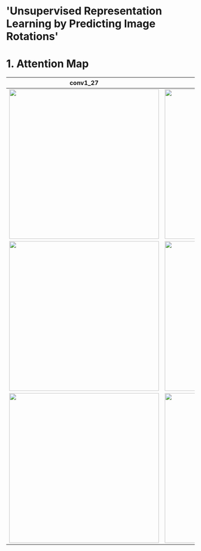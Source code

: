 # 'Unsupervised Representation Learning by Predicting Image Rotations'

# 1. Attention Map
|conv1_27|conv3_13|conv5_6|
|-|-|-|
|<img src="https://github.com/user-attachments/assets/992f1afb-8977-49c6-bd78-139e25acad89" width="400">|<img src="https://github.com/user-attachments/assets/67a71a57-c57c-4631-a803-fe4f89651a24" width="400">|<img src="https://github.com/user-attachments/assets/c6cebd81-4c21-48a3-98c0-9a6d193147ce" width="400">|
|<img src="https://github.com/user-attachments/assets/bb2120bd-c7c9-4774-b6dd-772708f70f82" width="400">|<img src="https://github.com/user-attachments/assets/f62f12b5-f637-484a-9235-40233163e16d" width="400">|<img src="https://github.com/user-attachments/assets/6a8f836d-e8c0-4764-bb08-9b49c3aaf769" width="400">|
|<img src="https://github.com/user-attachments/assets/5ad26477-1671-4bea-ab67-42f23da964e7" width="400">|<img src="https://github.com/user-attachments/assets/cdf81c47-698a-448d-addf-0d021d6b55e1" width="400">|<img src="https://github.com/user-attachments/assets/d33865c9-a903-4264-90ea-4ec833ca886b" width="400">|
